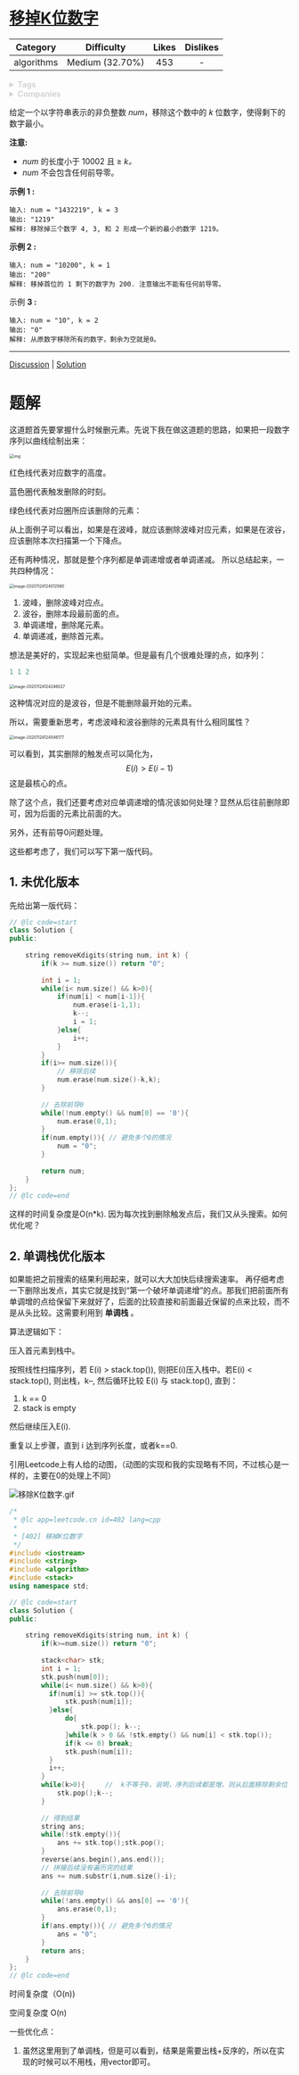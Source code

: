# [移掉K位数字](https://leetcode-cn.com/problems/remove-k-digits/description/)

|  Category  |   Difficulty    | Likes | Dislikes |
| :--------: | :-------------: | :---: | :------: |
| algorithms | Medium (32.70%) |  453  |    -     |

<details style="color: rgb(212, 212, 212); font-family: -apple-system, BlinkMacSystemFont, &quot;Segoe WPC&quot;, &quot;Segoe UI&quot;, system-ui, Ubuntu, &quot;Droid Sans&quot;, sans-serif, &quot;Microsoft Yahei UI&quot;; font-size: 14px; font-style: normal; font-variant-ligatures: normal; font-variant-caps: normal; font-weight: 400; letter-spacing: normal; orphans: 2; text-align: start; text-indent: 0px; text-transform: none; white-space: normal; widows: 2; word-spacing: 0px; -webkit-text-stroke-width: 0px; text-decoration-style: initial; text-decoration-color: initial;"><summary><strong>Tags</strong></summary></details>

<details style="color: rgb(212, 212, 212); font-family: -apple-system, BlinkMacSystemFont, &quot;Segoe WPC&quot;, &quot;Segoe UI&quot;, system-ui, Ubuntu, &quot;Droid Sans&quot;, sans-serif, &quot;Microsoft Yahei UI&quot;; font-size: 14px; font-style: normal; font-variant-ligatures: normal; font-variant-caps: normal; font-weight: 400; letter-spacing: normal; orphans: 2; text-align: start; text-indent: 0px; text-transform: none; white-space: normal; widows: 2; word-spacing: 0px; -webkit-text-stroke-width: 0px; text-decoration-style: initial; text-decoration-color: initial;"><summary><strong>Companies</strong></summary></details>

给定一个以字符串表示的非负整数 *num*，移除这个数中的 *k* 位数字，使得剩下的数字最小。

**注意:**

- *num* 的长度小于 10002 且 ≥ *k。*
- *num* 不会包含任何前导零。

**示例 1 :**

```
输入: num = "1432219", k = 3
输出: "1219"
解释: 移除掉三个数字 4, 3, 和 2 形成一个新的最小的数字 1219。
```

**示例 2 :**

```
输入: num = "10200", k = 1
输出: "200"
解释: 移掉首位的 1 剩下的数字为 200. 注意输出不能有任何前导零。
```

示例 **3 :**

```
输入: num = "10", k = 2
输出: "0"
解释: 从原数字移除所有的数字，剩余为空就是0。
```

------

[Discussion](https://leetcode-cn.com/problems/remove-k-digits/comments/) | [Solution](https://leetcode-cn.com/problems/remove-k-digits/solution/)

# 题解

这道题首先要掌握什么时候删元素。先说下我在做这道题的思路，如果把一段数字序列以曲线绘制出来：

<img src="https://cdn.jsdelivr.net/gh/ravenxrz/PicBed/img/HUOK9VCUWTHYOVTZC0F`WUM.jpg" alt="img" style="zoom:50%;" />

红色线代表对应数字的高度。

蓝色圈代表触发删除的时刻。

绿色线代表对应圈所应该删除的元素：

从上面例子可以看出，如果是在波峰，就应该删除波峰对应元素，如果是在波谷，应该删除本次扫描第一个下降点。

还有两种情况，那就是整个序列都是单调递增或者单调递减。 所以总结起来，一共四种情况：

<img src="https://cdn.jsdelivr.net/gh/ravenxrz/PicBed/img/image-20201124124012560.png" alt="image-20201124124012560" style="zoom:50%;" />

1. 波峰，删除波峰对应点。
2. 波谷，删除本段最前面的点。
3. 单调递增，删除尾元素。
4. 单调递减，删除首元素。

想法是美好的，实现起来也挺简单。但是最有几个很难处理的点，如序列：

```c++
1 1 2
```

<img src="https://cdn.jsdelivr.net/gh/ravenxrz/PicBed/img/image-20201124124246027.png" alt="image-20201124124246027" style="zoom:50%;" />

这种情况对应的是波谷，但是不能删除最开始的元素。

所以，需要重新思考，考虑波峰和波谷删除的元素具有什么相同属性？

<img src="D:\坚果云同步\图库\image-20201124124546177.png" alt="image-20201124124546177" style="zoom:50%;" />

可以看到，其实删除的触发点可以简化为， 
$$
E(i) > E(i-1)
$$
这是最核心的点。

除了这个点，我们还要考虑对应单调递增的情况该如何处理？显然从后往前删除即可，因为后面的元素比前面的大。

另外，还有前导0问题处理。

这些都考虑了，我们可以写下第一版代码。

## 1. 未优化版本

先给出第一版代码：

```c++
// @lc code=start
class Solution {
public:
    
    string removeKdigits(string num, int k) {
        if(k >= num.size()) return "0";
        
        int i = 1;
        while(i< num.size() && k>0){
            if(num[i] < num[i-1]){
                num.erase(i-1,1);
                k--;
                i = 1;
            }else{
                i++;
            }
        }
        if(i>= num.size()){
            // 移除后续
            num.erase(num.size()-k,k);
        }
        
        // 去除前导0
        while(!num.empty() && num[0] == '0'){
            num.erase(0,1);
        }
        if(num.empty()){ // 避免多个0的情况
            num = "0";
        }
        
        return num;
    }
};
// @lc code=end
```

这样的时间复杂度是O(n*k). 因为每次找到删除触发点后，我们又从头搜索。如何优化呢？

## 2. 单调栈优化版本

如果能把之前搜索的结果利用起来，就可以大大加快后续搜索速率。 再仔细考虑一下删除出发点，其实它就是找到“第一个破坏单调递增”的点。那我们把前面所有单调增的点给保留下来就好了，后面的比较直接和前面最近保留的点来比较，而不是从头比较。这需要利用到 **单调栈** 。

算法逻辑如下：

压入首元素到栈中。

按照线性扫描序列，若 E(i) > stack.top()), 则把E(i)压入栈中。若E(i) < stack.top(), 则出栈，k–, 然后循环比较 E(i) 与 stack.top(), 直到：

1. k == 0
2. stack is empty

然后继续压入E(i). 

重复以上步骤，直到 i 达到序列长度，或者k==0.

引用Leetcode上有人给的动图，（动图的实现和我的实现略有不同，不过核心是一样的，主要在0的处理上不同）

![移除K位数字.gif](https://pic.leetcode-cn.com/1605181136-FBpOje-%E7%A7%BB%E9%99%A4K%E4%BD%8D%E6%95%B0%E5%AD%97.gif)

```c++
/*
 * @lc app=leetcode.cn id=402 lang=cpp
 *
 * [402] 移掉K位数字
 */
#include <iostream>
#include <string>
#include <algorithm>
#include <stack>
using namespace std;

// @lc code=start
class Solution {
public:
    
    string removeKdigits(string num, int k) {
        if(k>=num.size()) return "0";
        
        stack<char> stk;
        int i = 1;
        stk.push(num[0]);
        while(i< num.size() && k>0){
          if(num[i] >= stk.top()){
              stk.push(num[i]);
          }else{
              do{
                  stk.pop(); k--;
              }while(k > 0 && !stk.empty() && num[i] < stk.top());
              if(k <= 0) break;
              stk.push(num[i]);
          }
          i++;
        }
        while(k>0){     // 	k不等于0，说明，序列后续都是增，则从后面移除剩余位
            stk.pop();k--;
        }
        
        // 得到结果
        string ans;
        while(!stk.empty()){
            ans += stk.top();stk.pop();
        }
        reverse(ans.begin(),ans.end());
        // 拼接后续没有遍历完的结果
        ans += num.substr(i,num.size()-i);
        
        // 去除前导0
        while(!ans.empty() && ans[0] == '0'){
            ans.erase(0,1);
        }
        if(ans.empty()){ // 避免多个0的情况
            ans = "0";
        }
        return ans;
    }
};
// @lc code=end
```

时间复杂度（O(n))

空间复杂度 O(n)

一些优化点：

1. 虽然这里用到了单调栈，但是可以看到，结果是需要出栈+反序的，所以在实现的时候可以不用栈，用vector即可。
